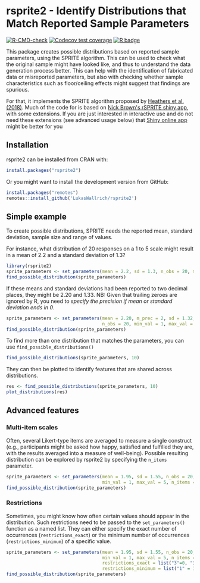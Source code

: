 
# rsprite2 - Identify Distributions that Match Reported Sample Parameters

<!-- badges: start -->
  [![R-CMD-check](https://github.com/LukasWallrich/rsprite2/workflows/R-CMD-check/badge.svg)](https://github.com/LukasWallrich/rsprite2/actions)
  [![Codecov test coverage](https://codecov.io/gh/LukasWallrich/rsprite2/branch/master/graph/badge.svg)](https://codecov.io/gh/LukasWallrich/rsprite2?branch=master)
  [![R badge](https://img.shields.io/badge/Build%20with-♥%20and%20R-blue)](https://github.com/LukasWallrich/rsprite2)
<!-- badges: end -->

This package creates possible distributions based on reported sample parameters, using the SPRITE algorithm. This can be used to check what the original sample might have looked like, and thus to understand the data generation process better. This can help with the identification of fabricated data or misreported parameters, but also with checking whether sample characteristics such as floor/ceiling effects might suggest that findings are spurious.

For that, it implements the SPRITE algorithm proposed by [Heathers et al. (2018)](https://peerj.com/preprints/26968.pdf). Much of the code for is based on [Nick Brown's rSPRITE shiny app](https://github.com/sTeamTraen/rSPRITE), with some extensions. If you are just interested in interactive use and do not need these extensions (see advanced usage below) that [Shiny online app](http://shiny.ieis.tue.nl/sprite/) might be better for you 

## Installation

rsprite2 can be installed from CRAN with:

``` r
install.packages("rsprite2")
```

Or you might want to install the development version from GitHub:

``` r
install.packages("remotes")
remotes::install_github('LukasWallrich/rsprite2')
```

## Simple example

To create possible distributions, SPRITE needs the reported mean, standard deviation, sample size and range of values. 

For instance, what distribution of 20 responses on a 1 to 5 scale might result in a mean of 2.2 and a standard deviation of 1.3?

``` r
library(rsprite2)
sprite_parameters <- set_parameters(mean = 2.2, sd = 1.3, n_obs = 20, min_val = 1, max_val = 5)
find_possible_distribution(sprite_parameters)
```

If these means and standard deviations had been reported to two decimal places, they might be 2.20 and 1.33. NB: Given that trailing zeroes are ignored by R, you need to *specify the precision if mean or standard deviation ends in 0*.

``` r
sprite_parameters <- set_parameters(mean = 2.20, m_prec = 2, sd = 1.32, 
                                    n_obs = 20, min_val = 1, max_val = 5)
find_possible_distribution(sprite_parameters)
```

To find more than one distribution that matches the parameters, you can use `find_possible_distributions()`

``` r
find_possible_distributions(sprite_parameters, 10)
```

They can then be plotted to identify features that are shared across distributions.

``` r
res <- find_possible_distributions(sprite_parameters, 10)
plot_distributions(res)
``` 

## Advanced features

### Multi-item scales

Often, several Likert-type items are averaged to measure a single construct (e.g., participants might be asked how happy, satisfied and fulfilled they are, with the results averaged into a measure of well-being). Possible resulting distribution can be explored by rsprite2 by specifying the `n_items` parameter.

``` r
sprite_parameters <- set_parameters(mean = 1.95, sd = 1.55, n_obs = 20, 
                                    min_val = 1, max_val = 5, n_items = 3)
find_possible_distribution(sprite_parameters)
```

### Restrictions

Sometimes, you might know how often certain values should appear in the distribution. Such restrictions need to be passed to the `set_parameters()` function as a named list. They can either specify the exact number of occurrences (`restrictions_exact`) or the minimum number of occurrences (`restrictions_minimum`) of a specific value. 

``` r
sprite_parameters <- set_parameters(mean = 1.95, sd = 1.55, n_obs = 20, 
                                    min_val = 1, max_val = 5, n_items = 3,
                                    restrictions_exact = list("3"=0, "3.67" = 2),
                                    restrictions_minimum = list("1" = 1, "5" = 1))
find_possible_distribution(sprite_parameters)
```
